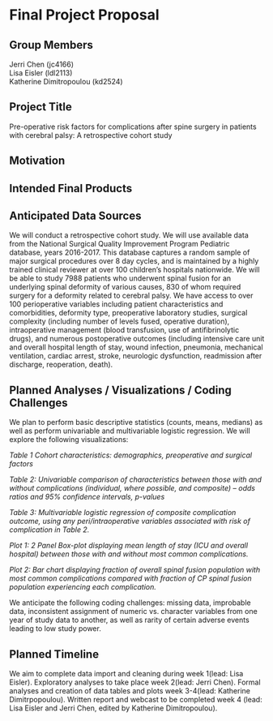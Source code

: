Final Project Proposal
================

## Group Members

Jerri Chen (jc4166)  
Lisa Eisler (ldl2113)  
Katherine Dimitropoulou (kd2524)

## Project Title

Pre-operative risk factors for complications after spine surgery in
patients with cerebral palsy: A retrospective cohort study

## Motivation

## Intended Final Products

## Anticipated Data Sources

We will conduct a retrospective cohort study. We will use available data
from the National Surgical Quality Improvement Program Pediatric
database, years 2016-2017. This database captures a random sample of
major surgical procedures over 8 day cycles, and is maintained by a
highly trained clinical reviewer at over 100 children’s hospitals
nationwide. We will be able to study 7988 patients who underwent spinal
fusion for an underlying spinal deformity of various causes, 830 of whom
required surgery for a deformity related to cerebral palsy. We have
access to over 100 perioperative variables including patient
characteristics and comorbidities, deformity type, preoperative
laboratory studies, surgical complexity (including number of levels
fused, operative duration), intraoperative management (blood
transfusion, use of antifibrinolytic drugs), and numerous postoperative
outcomes (including intensive care unit and overall hospital length of
stay, wound infection, pneumonia, mechanical ventilation, cardiac
arrest, stroke, neurologic dysfunction, readmission after discharge,
reoperation, death).

## Planned Analyses / Visualizations / Coding Challenges

We plan to perform basic descriptive statistics (counts, means, medians)
as well as perform univariable and multivariable logistic regression. We
will explore the following visualizations:

*Table 1 Cohort characteristics: demographics, preoperative and surgical
factors*

*Table 2: Univariable comparison of characteristics between those with
and without complications (individual, where possible, and composite) –
odds ratios and 95% confidence intervals, p-values*

*Table 3: Multivariable logistic regression of composite complication
outcome, using any peri/intraoperative variables associated with risk of
complication in Table 2.*

*Plot 1: 2 Panel Box-plot displaying mean length of stay (ICU and
overall hospital) between those with and without most common
complications.*

*Plot 2: Bar chart displaying fraction of overall spinal fusion
population with most common complications compared with fraction of CP
spinal fusion population experiencing each complication.*

We anticipate the following coding challenges: missing data, improbable
data, inconsistent assignment of numeric vs. character variables from
one year of study data to another, as well as rarity of certain adverse
events leading to low study power.

## Planned Timeline

We aim to complete data import and cleaning during week 1(lead: Lisa
Eisler). Exploratory analyses to take place week 2(lead: Jerri Chen).
Formal analyses and creation of data tables and plots week 3-4(lead:
Katherine Dimitrpopoulou). Written report and webcast to be completed
week 4 (lead: Lisa Eisler and Jerri Chen, edited by Katherine
Dimitropoulou).
